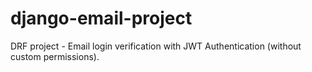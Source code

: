# django-email-project
DRF project - Email login verification with JWT Authentication (without custom permissions).
